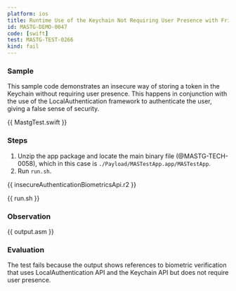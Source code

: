 ```yaml
---
platform: ios
title: Runtime Use of the Keychain Not Requiring User Presence with Frida
id: MASTG-DEMO-0047
code: [swift]
test: MASTG-TEST-0266
kind: fail
---
```


### Sample

This sample code demonstrates an insecure way of storing a token in the Keychain without requiring user presence. This happens in conjunction with the use of the LocalAuthentication framework to authenticate the user, giving a false sense of security.

{{ MastgTest.swift }}

### Steps

1. Unzip the app package and locate the main binary file (@MASTG-TECH-0058), which in this case is `./Payload/MASTestApp.app/MASTestApp`.
2. Run `run.sh`.

{{ insecureAuthenticationBiometricsApi.r2 }}

{{ run.sh }}

### Observation

{{ output.asm }}

### Evaluation

The test fails because the output shows references to biometric verification that uses LocalAuthentication API and the Keychain API but does not require user presence. 
